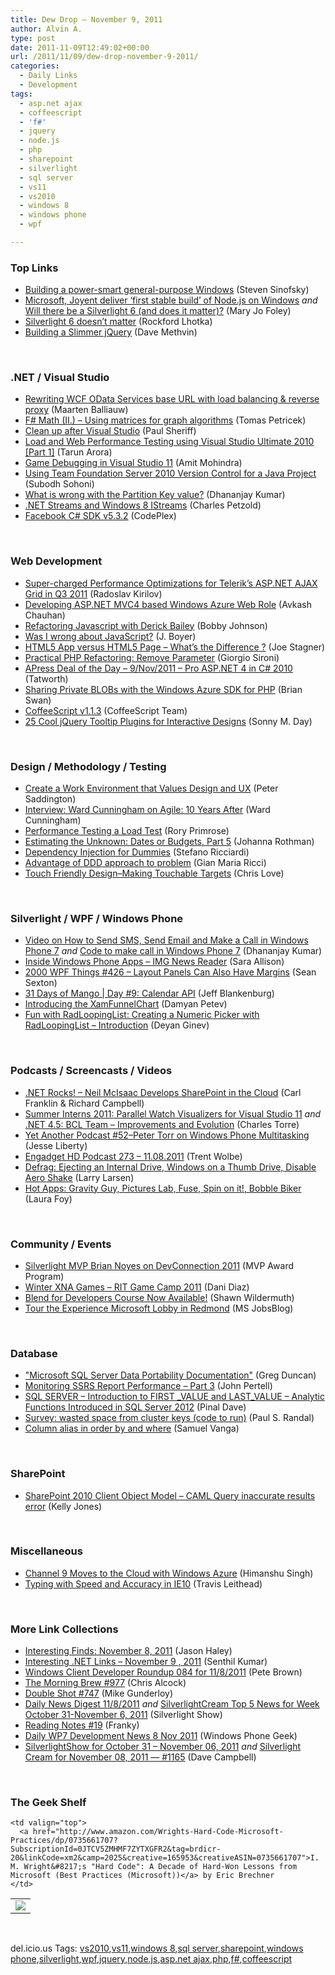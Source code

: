 ```yaml
---
title: Dew Drop – November 9, 2011
author: Alvin A.
type: post
date: 2011-11-09T12:49:02+00:00
url: /2011/11/09/dew-drop-november-9-2011/
categories:
  - Daily Links
  - Development
tags:
  - asp.net ajax
  - coffeescript
  - 'f#'
  - jquery
  - node.js
  - php
  - sharepoint
  - silverlight
  - sql server
  - vs11
  - vs2010
  - windows 8
  - windows phone
  - wpf

---
```

### <a name="top"></a>Top Links

  * [Building a power-smart general-purpose Windows][1] (Steven Sinofsky)
  * [Microsoft, Joyent deliver &#8216;first stable build&#8217; of Node.js on Windows][2] _and_ [Will there be a Silverlight 6 (and does it matter)?][3] (Mary Jo Foley)
  * [Silverlight 6 doesn’t matter][4] (Rockford Lhotka)
  * [Building a Slimmer jQuery][5] (Dave Methvin)

&#160;

### <a name="dotnet"></a>.NET / Visual Studio

  * [Rewriting WCF OData Services base URL with load balancing & reverse proxy][6] (Maarten Balliauw)
  * [F# Math (II.) &#8211; Using matrices for graph algorithms][7] (Tomas Petricek)
  * [Clean up after Visual Studio][8] (Paul Sheriff)
  * [Load and Web Performance Testing using Visual Studio Ultimate 2010 [Part 1]][9] (Tarun Arora)
  * [Game Debugging in Visual Studio 11][10] (Amit Mohindra)
  * [Using Team Foundation Server 2010 Version Control for a Java Project][11] (Subodh Sohoni)
  * [What is wrong with the Partition Key value?][12] (Dhananjay Kumar)
  * [.NET Streams and Windows 8 IStreams][13] (Charles Petzold)
  * <a href="http://facebooksdk.codeplex.com/releases/view/76445" target="_blank">Facebook C# SDK v5.3.2</a> (CodePlex)

&#160;

### <a name="web"></a>Web Development

  * [Super-charged Performance Optimizations for Telerik&#8217;s ASP.NET AJAX Grid in Q3 2011][14] (Radoslav Kirilov)
  * [Developing ASP.NET MVC4 based Windows Azure Web Role][15] (Avkash Chauhan)
  * [Refactoring Javascript with Derick Bailey][16] (Bobby Johnson)
  * [Was I wrong about JavaScript?][17] (J. Boyer)
  * [HTML5 App versus HTML5 Page – What’s the Difference ?][18] (Joe Stagner)
  * [Practical PHP Refactoring: Remove Parameter][19] (Giorgio Sironi)
  * [APress Deal of the Day &#8211; 9/Nov/2011 &#8211; Pro ASP.NET 4 in C# 2010][20] (Tatworth)
  * [Sharing Private BLOBs with the Windows Azure SDK for PHP][21] (Brian Swan)
  * <a href="http://coffeescript.org/#change_log" target="_blank">CoffeeScript v1.1.3</a> (CoffeeScript Team)
  * <a href="http://www.tripwiremagazine.com/2011/11/jquery-tooltip-plugin.html" target="_blank">25 Cool jQuery Tooltip Plugins for Interactive Designs</a> (Sonny M. Day)

&#160;

### <a name="design"></a>Design / Methodology / Testing

  * [Create a Work Environment that Values Design and UX][22] (Peter Saddington)
  * [Interview: Ward Cunningham on Agile: 10 Years After][23] (Ward Cunningham)
  * [Performance Testing a Load Test][24] (Rory Primrose)
  * [Estimating the Unknown: Dates or Budgets, Part 5][25] (Johanna Rothman)
  * [Dependency Injection for Dummies][26] (Stefano Ricciardi)
  * [Advantage of DDD approach to problem][27] (Gian Maria Ricci)
  * [Touch Friendly Design–Making Touchable Targets][28] (Chris Love)

&#160;

### <a name="silverlight"></a>Silverlight / WPF / Windows Phone

  * [Video on How to Send SMS, Send Email and Make a Call in Windows Phone 7][29] _and_ [Code to make call in Windows Phone 7][30] (Dhananjay Kumar)
  * [Inside Windows Phone Apps – IMG News Reader][31] (Sara Allison)
  * <a href="http://wpf.2000things.com/2011/11/09/426-layout-panels-can-also-have-margins/" target="_blank">2000 WPF Things #426 – Layout Panels Can Also Have Margins</a> (Sean Sexton)
  * [31 Days of Mango | Day #9: Calendar API][32] (Jeff Blankenburg)
  * [Introducing the XamFunnelChart][33] (Damyan Petev)
  * [Fun with RadLoopingList: Creating a Numeric Picker with RadLoopingList &#8211; Introduction][34] (Deyan Ginev)

&#160;

### <a name="podcasts"></a>Podcasts / Screencasts / Videos

  * <a href="http://www.dotnetrocks.com/default.aspx?ShowNum=713" target="_blank">.NET Rocks! &#8211; Neil McIsaac Develops SharePoint in the Cloud</a> (Carl Franklin & Richard Campbell)
  * [Summer Interns 2011: Parallel Watch Visualizers for Visual Studio 11][35] _and_ [.NET 4.5: BCL Team &#8211; Improvements and Evolution][36] (Charles Torre)
  * [Yet Another Podcast #52–Peter Torr on Windows Phone Multitasking][37] (Jesse Liberty)
  * [Engadget HD Podcast 273 &#8211; 11.08.2011][38] (Trent Wolbe)
  * [Defrag: Ejecting an Internal Drive, Windows on a Thumb Drive, Disable Aero Shake][39] (Larry Larsen)
  * [Hot Apps: Gravity Guy, Pictures Lab, Fuse, Spin on it!, Bobble Biker][40] (Laura Foy)

&#160;

### <a name="events"></a>Community / Events

  * [Silverlight MVP Brian Noyes on DevConnection 2011][41] (MVP Award Program)
  * [Winter XNA Games &#8211; RIT Game Camp 2011][42] (Dani Diaz)
  * [Blend for Developers Course Now Available!][43] (Shawn Wildermuth)
  * [Tour the Experience Microsoft Lobby in Redmond][44] (MS JobsBlog)

&#160;

### <a name="sql"></a>Database

  * ["Microsoft SQL Server Data Portability Documentation"][45] (Greg Duncan)
  * [Monitoring SSRS Report Performance – Part 3][46] (John Pertell)
  * [SQL SERVER – Introduction to FIRST \_VALUE and LAST\_VALUE – Analytic Functions Introduced in SQL Server 2012][47] (Pinal Dave)
  * [Survey: wasted space from cluster keys (code to run)][48] (Paul S. Randal)
  * [Column alias in order by and where][49] (Samuel Vanga)

&#160;

### <a name="sp"></a>SharePoint

  * [SharePoint 2010 Client Object Model – CAML Query inaccurate results error][50] (Kelly Jones)

&#160;

### <a name="misc"></a>Miscellaneous

  * [Channel 9 Moves to the Cloud with Windows Azure][51] (Himanshu Singh)
  * [Typing with Speed and Accuracy in IE10][52] (Travis Leithead)

&#160;

### <a name="links"></a>More Link Collections

  * [Interesting Finds: November 8, 2011][53] (Jason Haley)
  * [Interesting .NET Links – November 9 , 2011][54] (Senthil Kumar)
  * [Windows Client Developer Roundup 084 for 11/8/2011][55] (Pete Brown)
  * [The Morning Brew #977][56] (Chris Alcock)
  * [Double Shot #747][57] (Mike Gunderloy)
  * [Daily News Digest 11/8/2011][58] _and_&#160;<a href="http://feedproxy.google.com/~r/silverlightshow/~3/0-XRBeg6IUs/SilverlightCream-Top-5-News-for-Week-October-31-November-6-2011.aspx" target="_blank">SilverlightCream Top 5 News for Week October 31-November 6, 2011</a> (Silverlight Show)
  * [Reading Notes #19][59] (Franky)
  * [Daily WP7 Development News 8 Nov 2011][60] (Windows Phone Geek)
  * [SilverlightShow for October 31 &#8211; November 06, 2011][61] _and_ [Silverlight Cream for November 08, 2011 &#8212; #1165][62] (Dave Campbell)

&#160;

### <a name="shelf"></a>The Geek Shelf

<table border="0" cellspacing="0" cellpadding="0">
  <tr>
    <td>
      <img data-recalc-dims="1" decoding="async" src="https://i0.wp.com/ecx.images-amazon.com/images/I/51IaBgo7YKL._SL160_.jpg?w=660" />
    </td>
    
    <td valign="top">
      <a href="http://www.amazon.com/Wrights-Hard-Code-Microsoft-Practices/dp/0735661707?SubscriptionId=0JTCV5ZMHMF7ZYTXGFR2&tag=brdicr-20&linkCode=xm2&camp=2025&creative=165953&creativeASIN=0735661707">I. M. Wright&#8217;s "Hard Code": A Decade of Hard-Won Lessons from Microsoft (Best Practices (Microsoft))</a> by Eric Brechner
    </td>
  </tr>
</table>

&#160;

<div style="padding-bottom: 0px; margin: 0px; padding-left: 0px; padding-right: 0px; display: inline; float: none; padding-top: 0px" id="scid:0767317B-992E-4b12-91E0-4F059A8CECA8:b77a2704-5277-48ed-b09f-fc99aa9ef228" class="wlWriterEditableSmartContent">
  del.icio.us Tags: <a href="http://del.icio.us/popular/vs2010" rel="tag">vs2010</a>,<a href="http://del.icio.us/popular/vs11" rel="tag">vs11</a>,<a href="http://del.icio.us/popular/windows+8" rel="tag">windows 8</a>,<a href="http://del.icio.us/popular/sql+server" rel="tag">sql server</a>,<a href="http://del.icio.us/popular/sharepoint" rel="tag">sharepoint</a>,<a href="http://del.icio.us/popular/windows+phone" rel="tag">windows phone</a>,<a href="http://del.icio.us/popular/silverlight" rel="tag">silverlight</a>,<a href="http://del.icio.us/popular/wpf" rel="tag">wpf</a>,<a href="http://del.icio.us/popular/jquery" rel="tag">jquery</a>,<a href="http://del.icio.us/popular/node.js" rel="tag">node.js</a>,<a href="http://del.icio.us/popular/asp.net+ajax" rel="tag">asp.net ajax</a>,<a href="http://del.icio.us/popular/php" rel="tag">php</a>,<a href="http://del.icio.us/popular/f%23" rel="tag">f#</a>,<a href="http://del.icio.us/popular/coffeescript" rel="tag">coffeescript</a>
</div>

 [1]: http://blogs.msdn.com/b/b8/archive/2011/11/08/building-a-power-smart-general-purpose-windows.aspx
 [2]: http://www.zdnet.com/blog/microsoft/microsoft-joyent-deliver-first-stable-build-of-nodejs-on-windows/11178
 [3]: http://www.zdnet.com/blog/microsoft/will-there-be-a-silverlight-6-and-does-it-matter/11180
 [4]: http://www.lhotka.net/weblog/Silverlight6DoesnrsquotMatter.aspx
 [5]: http://feedproxy.google.com/~r/jquery/~3/vI_1E0j9zUA/
 [6]: http://blog.maartenballiauw.be/post.aspx?id=d7905804-c862-486e-b36e-1406ea9ec1cd
 [7]: http://tomasp.net/blog/powerpack-matrix.aspx
 [8]: http://feedproxy.google.com/~r/PaulSheriffsOuterCircleBlog/~3/Ba-1gYV2-tI/clean-up-after-visual-studio.aspx
 [9]: http://geekswithblogs.net/TarunArora/archive/2011/11/08/load-and-web-performance-testing-using-visual-studio-ultimate-2010.aspx
 [10]: http://blogs.msdn.com/b/vcblog/archive/2011/11/08/10235150.aspx
 [11]: http://feedproxy.google.com/~r/netCurryRecentArticles/~3/0su88DIGzos/ShowArticle.aspx
 [12]: http://debugmode.net/2011/11/08/what-is-wrong-with-the-partition-key-value/
 [13]: http://www.charlespetzold.com/blog/2011/11/080203.html
 [14]: http://feedproxy.google.com/~r/Telerik/~3/BMp7piz-WjA/super-charged-performance-optimizations-for-telerik-s-asp-net-ajax-grid-in-q3-2011.aspx
 [15]: http://feedproxy.google.com/~r/AvkashChauhansBlog/~3/6BZt1GmgZ7A/developing-asp-net-mvc4-based-windows-azure-web-role.aspx
 [16]: http://feedproxy.google.com/~r/IAmNotMyself/~3/odlMPFSjIsI/
 [17]: http://geekswithblogs.net/jboyer/archive/2011/11/08/was-i-wrong-about-javascript.aspx
 [18]: http://www.misfitgeek.com/2011/11/html5-app-versus-html5-page/
 [19]: http://feeds.dzone.com/~r/zones/agile/~3/X2jv5_2Qdt8/practical-php-refactoring-29
 [20]: http://geekswithblogs.net/TATWORTH/archive/2011/11/09/apress-deal-of-the-day---9nov2011---pro-asp.net.aspx
 [21]: http://blogs.msdn.com/b/silverlining/archive/2011/11/08/sharing-private-blobs-with-the-windows-azure-sdk-for-php.aspx
 [22]: http://feedproxy.google.com/~r/agilescout/~3/u-5k5-Hk_kU/
 [23]: http://www.infoq.com/interviews/ward-cunningham-agile-10
 [24]: http://feedproxy.google.com/~r/RoryPrimrose/~3/lisAqQGt8IQ/post.aspx
 [25]: http://feedproxy.google.com/~r/ManagingProductDevelopment/~3/OntU9tLrmrk/estimating-the-unknown-dates-or-budgets-part-5.html
 [26]: http://feedproxy.google.com/~r/StefanoRicciardisBlog/~3/CsVGqSL_zYI/
 [27]: http://feedproxy.google.com/~r/AlkampferEng/~3/z6avKxFOTHc/
 [28]: http://professionalaspnet.com/archive/2011/11/08/Touch-Friendly-Design_1320_Making-Touchable-Targets.aspx
 [29]: http://debugmode.net/2011/11/08/video-on-how-to-send-sms-send-email-and-make-a-call-in-windows-phone-7/
 [30]: http://debugmode.net/2011/11/09/code-to-make-call-in-windows-phone-7/
 [31]: http://feedproxy.google.com/~r/ubelly/~3/x56EoO19zBo/
 [32]: http://feedproxy.google.com/~r/Blankenthoughts/~3/PybMWnKT0j0/
 [33]: http://blogs.infragistics.com/blogs/damyan_petev/archive/2011/11/08/introducing-the-xamfunnelchart.aspx
 [34]: http://feedproxy.google.com/~r/Telerik/~3/FBBJnXfjRYA/fun-with-radloopinglist-creating-a-numeric-picker-with-radloopinglist---introduction.aspx
 [35]: http://channel9.msdn.com/Blogs/Charles/Summer-Interns-2011-Parallel-Watch-Visualizers-for-Visual-Studio-11
 [36]: http://channel9.msdn.com/posts/NET-45-Conversation-with-the-BCL-Team-Improvements-Evolution-and-More
 [37]: http://feedproxy.google.com/~r/JesseLiberty-SilverlightGeek/~3/ACNzWgyrJAw/
 [38]: http://www.engadget.com/2011/11/08/engadget-hd-podcast-273-11-08-2011/
 [39]: http://channel9.msdn.com/Shows/The-Defrag-Show/Defrag-Ejecting-an-Internal-Drive-Windows-on-a-Thumb-Drive-Disable-Aero-Shake
 [40]: http://channel9.msdn.com/Shows/Hot-Apps/Hot-Apps-Gravity-Guy-Pictures-Lab-Fuse-Spin-on-it-Bobble-Biker
 [41]: http://blogs.msdn.com/b/mvpawardprogram/archive/2011/11/08/silverlight-mvp-brian-noyes-on-devconnection-2011.aspx
 [42]: http://blogs.msdn.com/b/dani/archive/2011/11/08/winter-xna-games-rit-game-camp-2011.aspx
 [43]: http://wildermuth.com/2011/11/08/Blend_for_Developers_Course_Now_Available!
 [44]: http://www.microspotting.com/blog/tour-the-experience-microsoft-lobby-in-redmond
 [45]: http://coolthingoftheday.blogspot.com/2011/11/sql-server-data-portability.html
 [46]: http://feedproxy.google.com/~r/sqlserverpedia/~3/JpUswHy7f2U/
 [47]: http://blog.sqlauthority.com/2011/11/09/sql-server-introduction-to-first-_value-and-last_value-analytic-functions-introduced-in-sql-server-2012/
 [48]: http://feedproxy.google.com/~r/PaulSRandal/~3/MFBHJSolo9E/post.aspx
 [49]: http://www.sqlservercentral.com/blogs/samvangassql/archive/2011/11/08/column-alias-in-order-by-and-where.aspx
 [50]: http://geekswithblogs.net/kjones/archive/2011/11/08/147619.aspx
 [51]: http://blogs.msdn.com/b/windowsazure/archive/2011/11/08/channel-9-moves-to-the-cloud-with-windows-azure.aspx
 [52]: http://blogs.msdn.com/b/ie/archive/2011/11/08/typing-with-speed-and-accuracy-in-ie10.aspx
 [53]: http://jasonhaley.com/blog/post.aspx?id=750f55e3-6ced-46d0-9e76-5588b05866ed
 [54]: http://feedproxy.google.com/~r/ginktage/EPSB/~3/tbKYkx3waf0/
 [55]: http://feedproxy.google.com/~r/PeteBrown/~3/CV5q78QPfGs/windows-client-developer-roundup-084-for-11-8-2011
 [56]: http://feedproxy.google.com/~r/ReflectivePerspective/~3/QbnFJTyaMAY/
 [57]: http://afreshcup.com/home/2011/11/8/double-shot-747.html
 [58]: http://feedproxy.google.com/~r/silverlightshow/~3/rxj6bfNDLz8/Daily-News-Digest-11-8-2011.aspx
 [59]: http://frankysnotes.blogspot.com/2011/11/reading-notes-19.html
 [60]: http://www.windowsphonegeek.com/news/daily-wp7-development-news-8-nov-2011
 [61]: http://geekswithblogs.net/WynApseTechnicalMusings/archive/2011/11/08/147618.aspx
 [62]: http://geekswithblogs.net/WynApseTechnicalMusings/archive/2011/11/08/147628.aspx